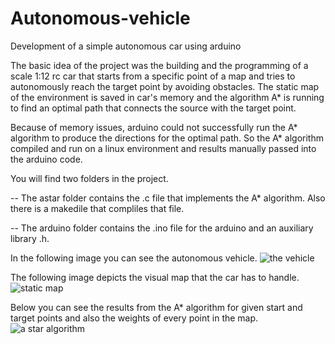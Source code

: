 # Autonomous-vehicle
Development of a simple autonomous car using arduino

The basic idea of the project was the building and the programming of a scale 1:12 rc car that starts from a specific point of a map and tries to autonomously reach the target point by avoiding obstacles. The static map of the environment is saved in car's memory and the algorithm A* is running to find an optimal path that connects the source with the target point.

Because of memory issues, arduino could not successfully run the A* algorithm to produce the directions for the optimal path. So the A* algorithm compiled and run on a linux environment and results manually passed into the arduino code.

You will find two folders in the project. 

  -- The astar folder contains the .c file that implements the A* algorithm. Also there is a makedile that compliles that file.
  
  -- The arduino folder contains the .ino file for the arduino and an auxiliary library .h.

In the following image you can see the autonomous vehicle.
![the vehicle](https://cloud.githubusercontent.com/assets/13044530/11782519/23517878-a27a-11e5-8563-4e7fd03df50d.jpg)


The following image depicts the visual map that the car has to handle.
![static map](https://cloud.githubusercontent.com/assets/13044530/11782372/54a452e8-a279-11e5-95c9-70c8036d0616.png)

Below you can see the results from the A* algorithm for given start and target points and also the weights of every point in the map.
![a star algorithm](https://cloud.githubusercontent.com/assets/13044530/11782376/5b4ef9b8-a279-11e5-80e6-fadc69fb64eb.png)


